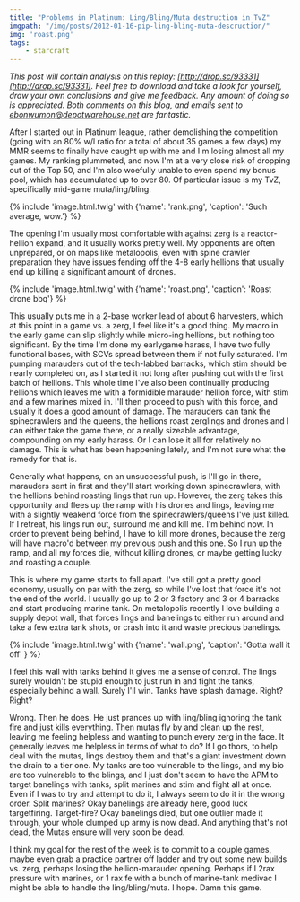 ```yaml
---
title: "Problems in Platinum: Ling/Bling/Muta destruction in TvZ"
imgpath: "/img/posts/2012-01-16-pip-ling-bling-muta-descruction/"
img: 'roast.png'
tags:
    - starcraft
---
```


_This post will contain analysis on this replay: [http://drop.sc/93331](http://drop.sc/93331). Feel free to download 
and take a look for yourself, draw your own conclusions and give me feedback. Any amount of doing so is appreciated. 
Both comments on this blog, and emails sent to ebonwumon@depotwarehouse.net are fantastic._

After I started out in Platinum league, rather demolishing the competition (going with an 80% w/l ratio for a total 
of about 35 games a few days) my MMR seems to finally have caught up with me and I'm losing almost all my games. My 
ranking plummeted, and now I'm at a very close risk of dropping out of the Top 50, and I'm also woefully unable to even 
spend my bonus pool, which has accumulated up to over 80. Of particular issue is my TvZ, specifically mid-game muta/ling/bling.

{% include 'image.html.twig' with {'name': 'rank.png', 'caption': 'Such average, wow.'} %}

The opening I'm usually most comfortable with against zerg is a reactor-hellion expand, and it usually works pretty well. 
My opponents are often unprepared, or on maps like metalopolis, even with spine crawler preparation they have issues 
fending off the 4-8 early hellions that usually end up killing a significant amount of drones.

{% include 'image.html.twig' with {'name': 'roast.png', 'caption': 'Roast drone bbq'} %}

This usually puts me in a 2-base worker lead of about 6 harvesters, which at this point in a game vs. a zerg, I feel 
like it's a good thing. My macro in the early game can slip slightly while micro-ing hellions, but nothing too significant. 
By the time I'm done my earlygame harass, I have two fully functional bases, with SCVs spread between them if not 
fully saturated. I'm pumping marauders out of the tech-labbed barracks, which stim should be nearly completed on, as I 
started it not long after pushing out with the first batch of hellions. This whole time I've also been continually 
producing hellions which leaves me with a formidible marauder hellion force, with stim and a few marines mixed in. 
I'll then proceed to push with this force, and usually it does a good amount of damage. The marauders can tank the 
spinecrawlers and the queens, the hellions roast zerglings and drones and I can either take the game there, or a really 
sizeable advantage, compounding on my early harass. Or I can lose it all for relatively no damage. This is what has been 
happening lately, and I'm not sure what the remedy for that is.

Generally what happens, on an unsuccessful push, is I'll go in there, marauders sent in first and they'll start working 
down spinecrawlers, with the hellions behind roasting lings that run up. However, the zerg takes this opportunity and 
flees up the ramp with his drones and lings, leaving me with a slightly weakend force from the spinecrawlers/queens I've 
just killed. If I retreat, his lings run out, surround me and kill me. I'm behind now. In order to prevent being behind, 
I have to kill more drones, because the zerg will have macro'd between my previous push and this one. So I run up the ramp, 
and all my forces die, without killing drones, or maybe getting lucky and roasting a couple.

This is where my game starts to fall apart. I've still got a pretty good economy, usually on par with the zerg, so while 
I've lost that force it's not the end of the world. I usually go up to 2 or 3 factory and 3 or 4 barracks and start 
producing marine tank. On metalopolis recently I love building a supply depot wall, that forces lings and banelings to 
either run around and take a few extra tank shots, or crash into it and waste precious banelings.

{% include 'image.html.twig' with {'name': 'wall.png', 'caption': 'Gotta wall it off' } %}

I feel this wall with tanks behind it gives me a sense of control. The lings surely wouldn't be stupid enough to just 
run in and fight the tanks, especially behind a wall. Surely I'll win. Tanks have splash damage. Right? Right?

Wrong. Then he does. He just prances up with ling/bling ignoring the tank fire and just kills everything. Then 
mutas fly by and clean up the rest, leaving me feeling helpless and wanting to punch every zerg in the face. It generally 
leaves me helpless in terms of what to do? If I go thors, to help deal with the mutas, lings destroy them and that's a 
giant investment down the drain to a tier one. My tanks are too vulnerable to the lings, and my bio are too vulnerable 
to the blings, and I just don't seem to have the APM to target banelings with tanks, split marines and stim and fight 
all at once. Even if I was to try and attempt to do it, I always seem to do it in the wrong order. Split marines? Okay 
banelings are already here, good luck targetfiring. Target-fire? Okay banelings died, but one outlier made it through, 
your whole clumped up army is now dead. And anything that's not dead, the Mutas ensure will very soon be dead.

I think my goal for the rest of the week is to commit to a couple games, maybe even grab a practice partner off ladder 
and try out some new builds vs. zerg, perhaps losing the hellion-marauder opening. Perhaps if I 2rax pressure with 
marines, or 1 rax fe with a bunch of marine-tank medivac I might be able to handle the ling/bling/muta. I hope. Damn this game.
